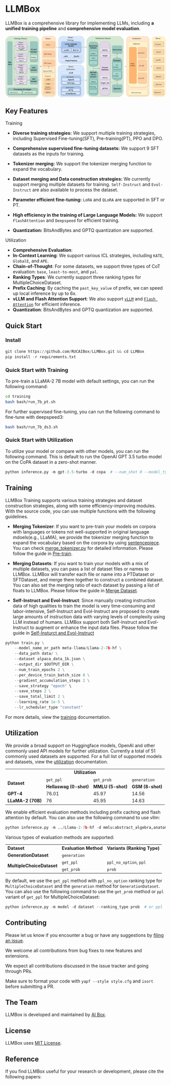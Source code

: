 # LLMBox

LLMBox is a comprehensive library for implementing LLMs, including **a unified training pipeline** and **comprehensive model evaluation**.

<img style="display: block; margin: 25 auto;" src="assets/llmbox.svg" alt="" />


## Key Features

Training

- **Diverse training strategies:** We support multiple training strategies, including Supervised Fine-tuning(SFT), Pre-training(PT), PPO and DPO.

- **Comprehensive supervised fine-tuning datasets:** We support 9 SFT datasets as the inputs for training.

- **Tokenizer merging:** We support the tokenizer merging function to expand the vocabulary.

- **Dataset merging and Data construction strategies:** We currently support merging multiple datasets for training. `Self-Instruct` and `Evol-Instruct` are also available to process the dataset.

- **Parameter efficient fine-tuning:** `LoRA` and `QLoRA` are supported in SFT or PT.

- **High efficiency in the training of Large Language Models:** We support `FlashAttention` and `Deepspeed` for efficient training.

- **Quantization:** BitsAndBytes and GPTQ quantization are supported.

Utilization

- **Comprehensive Evaluation**:
- **In-Context Learning**: We support various ICL strategies, including `KATE`, `GlobalE`, and `APE`.
- **Chain-of-Thought**: For some datasets, we support three types of CoT evaluation: `base`, `least-to-most`, and `pal`.
- **Ranking Types**: We currently support three ranking types for MultipleChoiceDataset.
- **Prefix Caching**: By caching the `past_key_value` of prefix, we can speed up local inference by up to 6x.
- **vLLM and Flash Attention Support**: We also support [`vLLM`](https://github.com/vllm-project/vllm) and [`Flash Attention`](https://github.com/Dao-AILab/flash-attention) for efficient inference.
- **Quantization**: BitsAndBytes and GPTQ quantization are supported.


## Quick Start

### Install

```python
git clone https://github.com/RUCAIBox/LLMBox.git && cd LLMBox
pip install -r requirements.txt
```

### Quick Start with Training

To pre-train a LLaMA-2 7B model with default settings, you can run the following command:

```bash
cd training
bash bash/run_7b_pt.sh
```

For further supervised fine-tuning, you can run the following command to fine-tune with deepspeed3:

```bash
bash bash/run_7b_ds3.sh
```


### Quick Start with Utilization

To utilize your model or compare with other models, you can run the following command. This is default to run the OpenAI GPT 3.5 turbo model on the CoPA dataset in a zero-shot manner.

```python
python inference.py -m gpt-3.5-turbo -d copa  # --num_shot 0 --model_type instruction
```


## Training

LLMBox Training supports various training strategies and dataset construction strategies, along with some efficiency-improving modules. With the source code, you can use multiple functions with the following guidelines.

- **Merging Tokenizer**:
If you want to pre-train your models on corpora with languages or tokens not well-supported in original language mdoels(e.g., LLaMA), we provide the tokenizer merging function to expand the vocabulary based on the corpora by using [sentencepiece](https://github.com/google/sentencepiece). You can check [merge_tokenizer.py](training/merge_tokenizer.py) for detailed information. Please follow the guide in [Pre-train](training/README.md##2-continual-pre-training-with-your-own-corpora).

- **Merging Datasets**:
If you want to train your models with a mix of multiple datasets, you can pass a list of dataset files or names to LLMBox. LLMBox will transfer each file or name into a PTDataset or SFTDataset, and merge them together to construct a combined dataset. You can also set the merging ratio of each dataset by passing a list of floats to LLMBox. Please follow the guide in [Merge Dataset](training/README.md##3-merging-different-datasets-with-designated-ratios-for-training).

- **Self-Instruct and Evol-Instruct**:
Since manually creating instruction data of high qualities to train the model is very time-consuming and labor-intensive, Self-Instruct and Evol-Instruct are proposed to create large amounts of instruction data with varying levels of complexity using LLM instead of humans. LLMBox support both Self-Instruct and Evol-Instruct to augment or enhance the input data files. Please follow the guide in [Self-Insturct and Evol-Instruct](training/README.md#8-self-instruct-and-evol-instruct-for-generation-instructions)

```python
python train.py \
    --model_name_or_path meta-llama/Llama-2-7b-hf \
    --data_path data/ \
    --dataset alpaca_data_1k.json \
    --output_dir $OUTPUT_DIR \
    --num_train_epochs 2 \
    --per_device_train_batch_size 8 \
    --gradient_accumulation_steps 2 \
    --save_strategy "epoch" \
    --save_steps 2 \
    --save_total_limit 2 \
    --learning_rate 1e-5 \
    --lr_scheduler_type "constant"
```

For more details, view the [training](./training/README.md) documentation.

## Utilization

We provide a broad support on Huggingface models, OpenAI and other commonly used API models for further utilization. Currently a total of 51 commonly used datasets are supported. For a full list of supported models and datasets, view the [utilization](./utilization/README.md) documentation.

<table>
    <tr>
        <td colspan=4 align="center"><b>Utilization</b></td>
    </tr>
    <tr>
        <td rowspan=2><b>Dataset</b></td>
        <td><code>get_ppl</code></td>
        <td><code>get_prob</code></td>
        <td><code>generation</code></td>
    </tr>
    <tr>
        <td><b>Hellaswag (0-shot)</b></td>
        <td><b>MMLU (5-shot)</b></td>
        <td><b>GSM (8-shot)</b></td>
    </tr>
    <tr>
        <td><b>GPT-4</b></td>
        <td>76.01</td>
        <td>45.97</td>
        <td>14.56</td>
    </tr>
    <tr>
        <td><b>LLaMA-2 (70B)</b></td>
        <td>76</td>
        <td>45.95</td>
        <td>14.63</td>
    </tr>
</table>

We enable efficient evaluation methods including prefix caching and flash attention by default. You can also use the following command to use vllm:

```python
python inference.py -m ../Llama-2-7b-hf -d mmlu:abstract_algebra,anatomy --vllm True  # --prefix_caching False --flash_attention False
```

Various types of evaluation methods are supported:

<table>
    <tr>
        <td><b>Dataset</b></td>
        <td><b>Evaluation Method</b></td>
        <td><b>Variants (Ranking Type)</b></td>
    </tr>
    <tr>
        <td><b>GenerationDataset</b></td>
        <td><code>generation</code></td>
        <td></td>
    </tr>
    <tr>
        <td rowspan=2><b>MultipleChoiceDataset</b></td>
        <td><code>get_ppl</code></td>
        <td><code>ppl_no_option</code>, <code>ppl</code></td>
    </tr>
    <tr>
        <td><code>get_prob</code></td>
        <td><code>prob</code></td>
    </tr>
</table>

By default, we use the `get_ppl` method with `ppl_no_option` ranking type for `MultipleChoiceDataset` and the `generation` method for `GenerationDataset`. You can also use the following command to use the `get_prob` method or `ppl` variant of `get_ppl` for MultipleChoiceDataset:

```python
python inference.py -m model -d dataset --ranking_type prob  # or ppl
```


<!-- For a full list of evaluation results, view our paper. -->

## Contributing

Please let us know if you encounter a bug or have any suggestions by [filing an issue](https://github.com/RUCAIBox/LLMBox/issues).

We welcome all contributions from bug fixes to new features and extensions.

We expect all contributions discussed in the issue tracker and going through PRs.

Make sure to format your code with `yapf --style style.cfg` and `isort` before submitting a PR.


## The Team

LLMBox is developed and maintained by [AI Box](http://aibox.ruc.edu.cn/).

## License

LLMBox uses [MIT License](./LICENSE).

## Reference

If you find LLMBox useful for your research or development, please cite the following papers:

```
```
